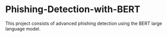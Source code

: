 # Phishing-Detection-with-BERT
This project consists of advanced phishing detection using the BERT large language model.
